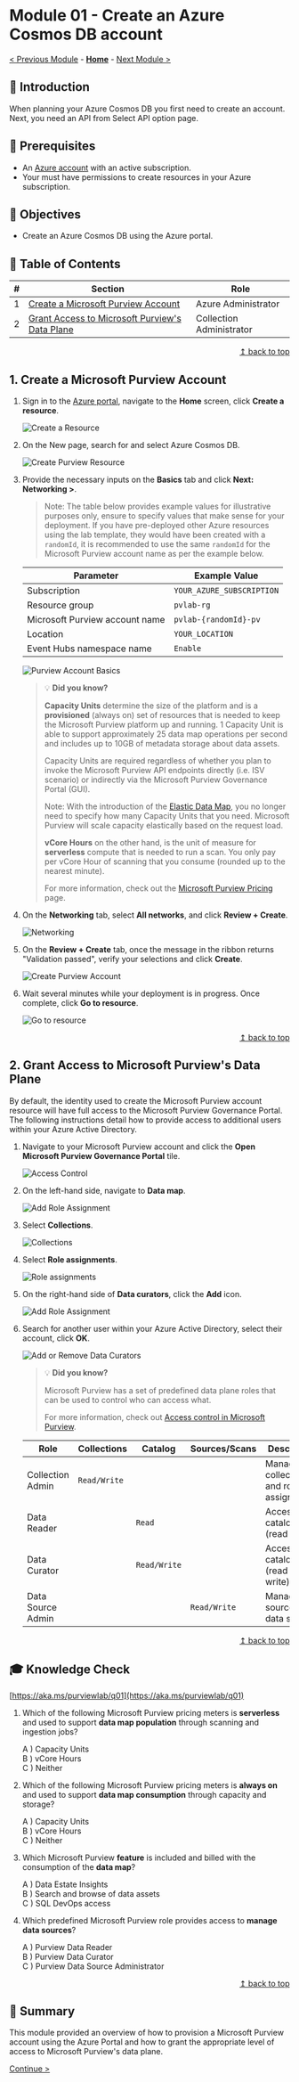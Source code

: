 # Module 01 - Create an Azure Cosmos DB account

[< Previous Module](../modules/module00.md) - **[Home](../README.md)** - [Next Module >](../modules/module02a.md)

## :loudspeaker: Introduction

When planning your Azure Cosmos DB you first need to create an account. Next, you need an API from Select API option page.

## :thinking: Prerequisites

* An [Azure account](https://azure.microsoft.com/free/) with an active subscription.
* Your must have permissions to create resources in your Azure subscription.

## :dart: Objectives

* Create an Azure Cosmos DB using the Azure portal.

## :bookmark_tabs: Table of Contents

| #  | Section | Role |
| --- | --- | --- |
| 1 | [Create a Microsoft Purview Account](#1-create-a-microsoft-purview-account) | Azure Administrator |
| 2 | [Grant Access to Microsoft Purview's Data Plane](#2-grant-access-to-microsoft-purviews-data-plane) | Collection Administrator |

<div align="right"><a href="#module-01---create-a-microsoft-purview-account">↥ back to top</a></div>

## 1. Create a Microsoft Purview Account

1. Sign in to the [Azure portal](https://portal.azure.com), navigate to the **Home** screen, click **Create a resource**.

    ![Create a Resource](../images/module01/01.01-create-resource.png)  

2. On the New page, search for and select Azure Cosmos DB.

    ![Create Purview Resource](../images/module01/01.02-create-purview.png)

3. Provide the necessary inputs on the **Basics** tab and click **Next: Networking >**.  

    > Note: The table below provides example values for illustrative purposes only, ensure to specify values that make sense for your deployment. If you have pre-deployed other Azure resources using the lab template, they would have been created with a `randomId`, it is recommended to use the same `randomId` for the Microsoft Purview account name as per the example below.

    | Parameter  | Example Value |
    | --- | --- |
    | Subscription | `YOUR_AZURE_SUBSCRIPTION` |
    | Resource group | `pvlab-rg` |
    | Microsoft Purview account name | `pvlab-{randomId}-pv` |
    | Location | `YOUR_LOCATION` |
    | Event Hubs namespace name | `Enable` |

    ![Purview Account Basics](../images/module01/01.03-create-basic.png)

    > :bulb: **Did you know?**
    >
    > **Capacity Units** determine the size of the platform and is a **provisioned** (always on) set of resources that is needed to keep the Microsoft Purview platform up and running. 1 Capacity Unit is able to support approximately 25 data map operations per second and includes up to 10GB of metadata storage about data assets.
    >
    > Capacity Units are required regardless of whether you plan to invoke the Microsoft Purview API endpoints directly (i.e. ISV scenario) or indirectly via the Microsoft Purview Governance Portal (GUI).
    >
    > Note: With the introduction of the [Elastic Data Map](https://docs.microsoft.com/azure/purview/concept-elastic-data-map), you no longer need to specify how many Capacity Units that you need. Microsoft Purview will scale capacity elastically based on the request load.
    >
    > **vCore Hours** on the other hand, is the unit of measure for **serverless** compute that is needed to run a scan. You only pay per vCore Hour of scanning that you consume (rounded up to the nearest minute).
    >
    > For more information, check out the [Microsoft Purview Pricing](https://azure.microsoft.com/pricing/details/purview/) page.

4. On the **Networking** tab, select **All networks**, and click **Review + Create**.

    ![Networking](../images/module01/01.04-create-networking.png)

5. On the **Review + Create** tab, once the message in the ribbon returns "Validation passed", verify your selections and click **Create**.

    ![Create Purview Account](../images/module01/01.05-create-create.png)

6. Wait several minutes while your deployment is in progress. Once complete, click **Go to resource**.

    ![Go to resource](../images/module01/01.06-goto-resource.png)

<div align="right"><a href="#module-01---create-a-microsoft-purview-account">↥ back to top</a></div>

## 2. Grant Access to Microsoft Purview's Data Plane

By default, the identity used to create the Microsoft Purview account resource will have full access to the Microsoft Purview Governance Portal. The following instructions detail how to provide access to additional users within your Azure Active Directory.

1. Navigate to your Microsoft Purview account and click the **Open Microsoft Purview Governance Portal** tile.

    ![Access Control](../images/module01/01.07-open-studio.png)

2. On the left-hand side, navigate to **Data map**.

    ![Add Role Assignment](../images/module01/01.08-studio-datamap.png)

3. Select **Collections**.

    ![Collections](../images/module01/01.09-datamap-collections.png)

4. Select **Role assignments**.

    ![Role assignments](../images/module01/01.10-collections-roleassignments.png)

5. On the right-hand side of **Data curators**, click the **Add** icon.

    ![Add Role Assignment](../images/module01/01.11-roleassignments-datacurator.png)

6. Search for another user within your Azure Active Directory, select their account, click **OK**.

    ![Add or Remove Data Curators](../images/module01/01.12-datacurator-add.png)

    > :bulb: **Did you know?**
    >
    > Microsoft Purview has a set of predefined data plane roles that can be used to control who can access what.
    >
    > For more information, check out [Access control in Microsoft Purview](https://docs.microsoft.com/azure/purview/catalog-permissions).

    | Role  | Collections | Catalog | Sources/Scans | Description |
    | --- | --- | --- | --- | --- |
    | Collection Admin | `Read/Write` | | | Manage collections and role assignments. |
    | Data Reader ||  `Read` |  | Access to catalog (read only). |
    | Data Curator || `Read/Write` |  | Access to catalog (read & write). |
    | Data Source Admin |  || `Read/Write` | Manage data sources and data scans. |

<div align="right"><a href="#module-01---create-a-microsoft-purview-account">↥ back to top</a></div>

## :mortar_board: Knowledge Check

[https://aka.ms/purviewlab/q01](https://aka.ms/purviewlab/q01)

1. Which of the following Microsoft Purview pricing meters is **serverless** and used to support **data map population** through scanning and ingestion jobs?

    A ) Capacity Units  
    B ) vCore Hours  
    C ) Neither

2. Which of the following Microsoft Purview pricing meters is **always on** and used to support **data map consumption** through capacity and storage?

    A ) Capacity Units  
    B ) vCore Hours  
    C ) Neither

3. Which Microsoft Purview **feature** is included and billed with the consumption of the **data map**?

    A ) Data Estate Insights  
    B ) Search and browse of data assets  
    C ) SQL DevOps access

4. Which predefined Microsoft Purview role provides access to **manage data sources**?

    A ) Purview Data Reader  
    B ) Purview Data Curator  
    C ) Purview Data Source Administrator

<div align="right"><a href="#module-01---create-a-microsoft-purview-account">↥ back to top</a></div>

## :tada: Summary

This module provided an overview of how to provision a Microsoft Purview account using the Azure Portal and how to grant the appropriate level of access to Microsoft Purview's data plane.

[Continue >](../modules/module02a.md)
